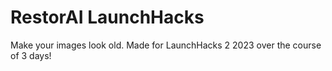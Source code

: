 # RestorAI LaunchHacks
 Make your images look old. Made for LaunchHacks 2 2023 over the course of 3 days!
